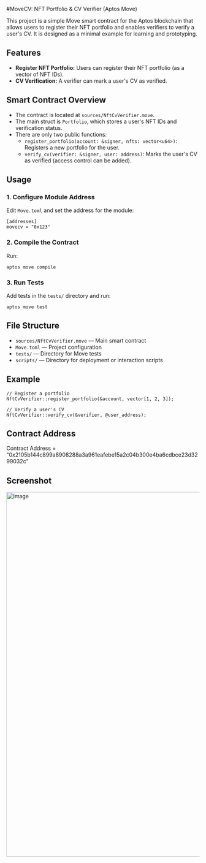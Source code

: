 #MoveCV: NFT Portfolio & CV Verifier (Aptos Move)

This project is a simple Move smart contract for the Aptos blockchain that allows users to register their NFT portfolio and enables verifiers to verify a user's CV. It is designed as a minimal example for learning and prototyping.

## Features
- **Register NFT Portfolio:** Users can register their NFT portfolio (as a vector of NFT IDs).
- **CV Verification:** A verifier can mark a user's CV as verified.

## Smart Contract Overview
- The contract is located at `sources/NftCvVerifier.move`.
- The main struct is `Portfolio`, which stores a user's NFT IDs and verification status.
- There are only two public functions:
  - `register_portfolio(account: &signer, nfts: vector<u64>)`: Registers a new portfolio for the user.
  - `verify_cv(verifier: &signer, user: address)`: Marks the user's CV as verified (access control can be added).

## Usage

### 1. Configure Module Address
Edit `Move.toml` and set the address for the module:

```
[addresses]
movecv = "0x123"
```

### 2. Compile the Contract
Run:
```
aptos move compile
```

### 3. Run Tests
Add tests in the `tests/` directory and run:
```
aptos move test
```

## File Structure
- `sources/NftCvVerifier.move` — Main smart contract
- `Move.toml` — Project configuration
- `tests/` — Directory for Move tests
- `scripts/` — Directory for deployment or interaction scripts

## Example
```move
// Register a portfolio
NftCvVerifier::register_portfolio(&account, vector[1, 2, 3]);

// Verify a user's CV
NftCvVerifier::verify_cv(&verifier, @user_address);
```

## Contract Address
Contract Address = "0x2105b144c899a8908288a3a961eafebe15a2c04b300e4ba6cdbce23d3299032c"

## Screenshot 
<img width="1862" height="952" alt="image" src="https://github.com/user-attachments/assets/17892ab7-920f-4972-8531-2b02e0caef5e" />

